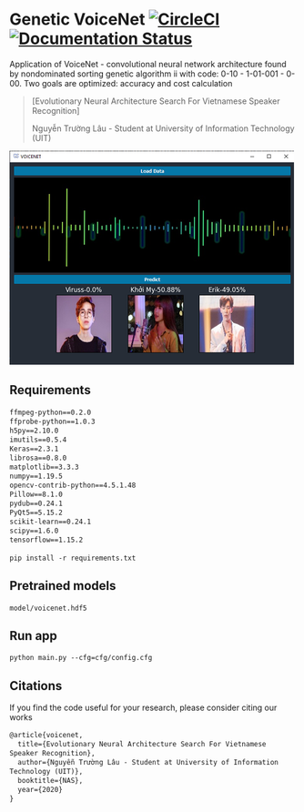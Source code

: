 
# Genetic VoiceNet [![CircleCI](https://circleci.com/gh/faustomorales/keras-ocr.svg?style=shield)](https://github.com/nguyentruonglau) [![Documentation Status](https://readthedocs.org/projects/keras-ocr/badge/?version=latest)](https://github.com/nguyentruonglau)

Application of VoiceNet - convolutional neural network architecture found by nondominated sorting genetic algorithm ii with code: 0-10 - 1-01-001 -  0-00.
Two goals are optimized: accuracy and cost calculation
> [Evolutionary Neural Architecture Search For Vietnamese Speaker Recognition]
>
> Nguyễn Trường Lâu - Student at University of Information Technology (UIT)
>

![overview](https://github.com/nguyentruonglau/voicenet-app/blob/main/img/gui.png "VoiceNet App")


## Requirements
``` 
ffmpeg-python==0.2.0
ffprobe-python==1.0.3
h5py==2.10.0
imutils==0.5.4
Keras==2.3.1
librosa==0.8.0
matplotlib==3.3.3
numpy==1.19.5
opencv-contrib-python==4.5.1.48
Pillow==8.1.0
pydub==0.24.1
PyQt5==5.15.2
scikit-learn==0.24.1
scipy==1.6.0
tensorflow==1.15.2

pip install -r requirements.txt
```

## Pretrained models
``` 
model/voicenet.hdf5
```

## Run app
``` 
python main.py --cfg=cfg/config.cfg
```

## Citations
If you find the code useful for your research, please consider citing our works
``` 
@article{voicenet,
  title={Evolutionary Neural Architecture Search For Vietnamese Speaker Recognition},
  author={Nguyễn Trường Lâu - Student at University of Information Technology (UIT)},
  booktitle={NAS},
  year={2020}
}
```
